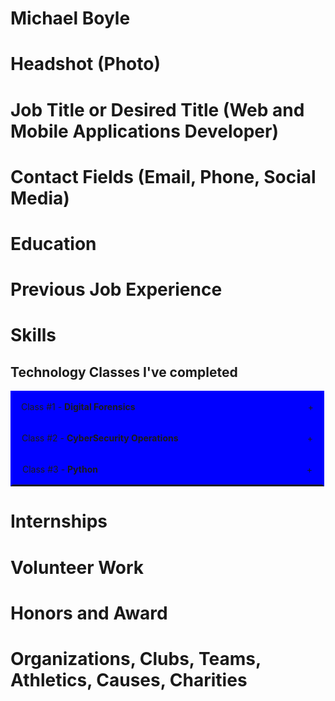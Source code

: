 # Michael Boyle
# Headshot (Photo)
# Job Title or Desired Title (Web and Mobile Applications Developer)
# Contact Fields (Email, Phone, Social Media)
<script type="text/javascript">

    let ContactInfo = ['Phone Number- 856-535-1334','Email- Mike.a.boyle2424@gmail.com','Instagram- @mboyle_2424','Snapchat- mikey.boyle24']

let numberOfContactInfo = 5;

    document.write('<h1> Ways to contact me</h1>')
    document.write('<ol>')
    for (let alertLoopNumber = 0; alertLoopNumber; alertLoopNumber++) {
      document.write('<ol>');
      document.write(ContactInfo[alertLoopNumber]);
      document.write('</ol>');
    }
      document.write('</ol>');

</script>

</body>
</html>

# Education
# Previous Job Experience
# Skills

<style>

.accordion {
  max-width: 500px;
  border: 1px solid #0000FF;
  border-bottom: none;
}

.accordion:last-child {
  border-bottom: 1px solid #1c1c1c;
}

.Header {
  display: flex;
  padding: 16px;
  cursor: pointer;
  background-color: #0000FF;
}

.Title {
  flex: 1;
}

.Icon: {
  width: 16px;
}

.Content {
  padding: 16px;
}

.Content {
  display: none;
}


</style>



<section id="Classes-I've-Taken">

<h2>Technology Classes I've completed</h2>

<div class="accordion">
    <div class="Header">
      <div class="Title">Class #1 - <strong>Digital Forensics</strong></div>
      <span class="Icon">+</span>
    </div>
    <div class="Content">
        <ul>
          <h1>What I did in this class:</h1>

          <li>Learned how to Investigate a Image file</li>
          <li>How to pull evidence from a file</li>
          <li>Used FTK Imager, Axiom, and other forensic tools</li>

        </ul>
    </div>
</div>

<div class="accordion">
    <div class="Header">
      <div class="Title">Class #2 - <strong>CyberSecurity Operations</strong></div>
      <span class="Icon">+</span>
    </div>
    <div class="Content">
      <ul>
        <h1>What I did in this class:</h1>

        <li>Learned types of attacks on computers</li>
        <li>Now have a good understanding of how this class and cloud computing are closely intertwined</li>
        <li>Had great teacher who was well diversed and gave real life examples</li>

      </ul>
    </div>
</div>

<div class="accordion">
    <div class="Header">
      <div class="Title">Class #3 - <strong>Python</strong></div>
      <span class="Icon">+</span>
    </div>
    <div class="Content">
      <ul>
        <h1>What I did in this class</h1>

        <li>Learned the basic commands of Python</li>
        <li>I was able to learn how to problem solve and analyze intricute coding</li>
        <li>In the end I was able to build the game Snake!</li>

      </ul>
    </div>
</div>


</section>


<script>

const Headers = document.getElementsByClassName('Header');
const Contents = document.getElementsByClassName('Content');
const Icons = document.getElementsByClassName('Icon');

for (let i = 0; i < Headers.length; i++) {
  Headers[i].addEventListener('click', () => {
    Contents[i].style.display = Contents[i].style.display == 'block' ? 'none' : 'block';
    Icons[i].innerHTML = Contents[i].style.display == 'block' ? '-' : '+';
  });
}

</script>


# Internships
# Volunteer Work

# Honors and Award
# Organizations, Clubs, Teams, Athletics, Causes, Charities
